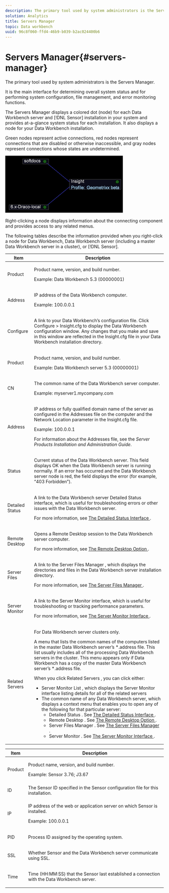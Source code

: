 ```yaml
---
description: The primary tool used by system administrators is the Servers Manager.
solution: Analytics
title: Servers Manager
topic: Data workbench
uuid: 96c8f060-ffd4-46b9-b039-b2ac024400b6
---
```


# Servers Manager{#servers-manager}

The primary tool used by system administrators is the Servers Manager.

It is the main interface for determining overall system status and for performing system configuration, file management, and error monitoring functions.

The Servers Manager displays a colored dot (node) for each Data Workbench server and [!DNL Sensor] installation in your system and provides at-a-glance system status for each installation. It also displays a node for your Data Workbench installation.

Green nodes represent active connections, red nodes represent connections that are disabled or otherwise inaccessible, and gray nodes represent connections whose states are undetermined.

![](assets/vis_SysStat_RedGreenDots.png)

Right-clicking a node displays information about the connecting component and provides access to any related menus.

The following tables describe the information provided when you right-click a node for Data Workbench, Data Workbench server (including a master Data Workbench server in a cluster), or [!DNL Sensor].

<table id="table_C459CAAB07D34144B5BFFCCC84C2BB37"> 
 <thead> 
  <tr> 
   <th colname="col1" class="entry"> Item </th> 
   <th colname="col2" class="entry"> Description </th> 
  </tr> 
 </thead>
 <tbody> 
  <tr> 
   <td colname="col1"> <p>Product </p> </td> 
   <td colname="col2"> <p>Product name, version, and build number. </p> <p>Example: Data Workbench 5.3 (00000001) </p> </td> 
  </tr> 
  <tr> 
   <td colname="col1"> <p>Address </p> </td> 
   <td colname="col2"> <p>IP address of the Data Workbench computer. </p> <p>Example: 100.0.0.1 </p> </td> 
  </tr> 
  <tr> 
   <td colname="col1"> <p>Configure </p> </td> 
   <td colname="col2"> <p>A link to your <span class="keyword"> Data Workbench’s </span> configuration file. Click <span class="uicontrol"> Configure </span> &gt; <span class="uicontrol"> Insight.cfg </span> to display the Data Workbench configuration window. Any changes that you make and save in this window are reflected in the <span class="filepath"> Insight.cfg </span> file in your Data Workbench installation directory. </p> </td> 
  </tr> 
  <tr> 
   <td colname="col1"> <p>Product </p> </td> 
   <td colname="col2"> <p>Product name, version, and build number. </p> <p>Example: Data Workbench server 5.3 (00000001) </p> </td> 
  </tr> 
  <tr> 
   <td colname="col1"> <p>CN </p> </td> 
   <td colname="col2"> <p>The common name of the Data Workbench server computer. </p> <p>Example: <span class="filepath"> myserver1.mycompany.com </span> </p> </td> 
  </tr> 
  <tr> 
   <td colname="col1"> <p>Address </p> </td> 
   <td colname="col2"> <p>IP address or fully qualified domain name of the server as configured in the Addresses file on the computer and the Network Location parameter in the <span class="filepath"> Insight.cfg </span> file. </p> <p>Example: 100.0.0.1 </p> <p>For information about the Addresses file, see the <i>Server Products Installation and Administration Guide</i>. </p> </td> 
  </tr> 
  <tr> 
   <td colname="col1"> <p>Status </p> </td> 
   <td colname="col2"> <p>Current status of the Data Workbench server. This field displays OK when the Data Workbench server is running normally. If an error has occurred and the Data Workbench server node is red, the field displays the error (for example, “403 Forbidden”). </p> </td> 
  </tr> 
  <tr> 
   <td colname="col1"> <p>Detailed Status </p> </td> 
   <td colname="col2"> <p>A link to the <span class="keyword"> Data Workbench server </span> <span class="wintitle"> Detailed Status </span> interface, which is useful for troubleshooting errors or other issues with the Data Workbench server. </p> <p>For more information, see <a href="../../../home/c-get-started/c-admin-intrf/c-det-stat-interf.md#concept-99c2c8374c17448db8a646f8d77bf72c"> The Detailed Status Interface </a>. </p> </td> 
  </tr> 
  <tr> 
   <td colname="col1"> <p>Remote Desktop </p> </td> 
   <td colname="col2"> <p>Opens a <span class="wintitle"> Remote Desktop </span> session to the Data Workbench server computer. </p> <p>For more information, see <a href="../../../home/c-get-started/c-admin-intrf/t-rmt-dsktp-opt.md#task-dc0bdb4630474a17af67b931bc22d9ef"> The Remote Desktop Option </a>. </p> </td> 
  </tr> 
  <tr> 
   <td colname="col1"> <p>Server Files </p> </td> 
   <td colname="col2"> <p>A link to the <span class="wintitle"> Server Files Manager </span>, which displays the directories and files in the Data Workbench server installation directory. </p> <p>For more information, see <a href="../../../home/c-get-started/c-admin-intrf/c-svr-files-mgr.md#concept-73a0808487c8424285ae7302f53bc5f4"> The Server Files Manager </a>. </p> </td> 
  </tr> 
  <tr> 
   <td colname="col1"> <p>Server Monitor </p> </td> 
   <td colname="col2"> <p>A link to the <span class="wintitle"> Server Monitor </span> interface, which is useful for troubleshooting or tracking performance parameters. </p> <p>For more information, see <a href="../../../home/c-get-started/c-admin-intrf/c-svr-mtr-intfc.md#concept-3bea7441de20409585e63060d5489f45"> The Server Monitor Interface </a>. </p> </td> 
  </tr> 
  <tr> 
   <td colname="col1"> <p>Related Servers </p> </td> 
   <td colname="col2"> <p>For Data Workbench server clusters only. </p> <p>A menu that lists the common names of the computers listed in the master <span class="filepath"> Data Workbench server’s *.address </span> file. This list usually includes all of the processing <span class="keyword"> Data Workbench servers </span> in the cluster. This menu appears only if Data Workbench has a copy of the master <span class="filepath"> Data Workbench server’s *.address </span> file. </p> <p>When you click <span class="uicontrol"> Related Servers </span>, you can click either: 
     <ul id="ul_3B28B8579B1945FD80669EDFDFDA84A6"> 
      <li id="li_90094B46CB304C179136BB75FF0D6DBD"> <span class="uicontrol"> Server Monitor List </span>, which displays the <span class="wintitle"> Server Monitor </span> interface listing details for all of the related servers </li> 
      <li id="li_CD6FF5BB52874ABCB536C2DE2376587A">The common name of any Data Workbench server, which displays a context menu that enables you to open any of the following for that particular server: 
       <ul id="ul_928510D1DE68471583F2EE7547AEB824"> 
        <li id="li_8399338137354A59B9B4D24AF7EEE868"> <span class="uicontrol"> Detailed Status </span>. See <a href="../../../home/c-get-started/c-admin-intrf/c-det-stat-interf.md#concept-99c2c8374c17448db8a646f8d77bf72c"> The Detailed Status Interface </a>. </li> 
        <li id="li_0FE569C56B3F4583BC1F3DF3B4F55765"> <span class="uicontrol"> Remote Desktop </span>. See <a href="../../../home/c-get-started/c-admin-intrf/t-rmt-dsktp-opt.md#task-dc0bdb4630474a17af67b931bc22d9ef"> The Remote Desktop Option </a>. </li> 
        <li id="li_2B6F8419CB5945C9B411F6A7C2C859FF"> <span class="uicontrol"> Server Files Manager </span>. See <a href="../../../home/c-get-started/c-admin-intrf/c-svr-files-mgr.md#concept-73a0808487c8424285ae7302f53bc5f4"> The Server Files Manager </a>. </li> 
        <li id="li_F22F974EB4DE4F0F93623AE98C7DCEBC"> <span class="uicontrol"> Server Monitor </span>. See <a href="../../../home/c-get-started/c-admin-intrf/c-svr-mtr-intfc.md#concept-3bea7441de20409585e63060d5489f45"> The Server Monitor Interface </a>. </li> 
       </ul> </li> 
     </ul> </p> </td> 
  </tr> 
 </tbody> 
</table>

<table id="table_5BFA0AFE2D9A4337BF04343879DAD03B"> 
 <thead> 
  <tr> 
   <th colname="col1" class="entry"> Item </th> 
   <th colname="col2" class="entry"> Description </th> 
  </tr> 
 </thead>
 <tbody> 
  <tr> 
   <td colname="col1"> <p>Product </p> </td> 
   <td colname="col2"> <p>Product name, version, and build number. </p> <p>Example: Sensor 3.76; J3.67 </p> </td> 
  </tr> 
  <tr> 
   <td colname="col1"> <p>ID </p> </td> 
   <td colname="col2"> The <span class="wintitle"> Sensor </span> ID specified in the <span class="wintitle"> Sensor </span> configuration file for this installation. </td> 
  </tr> 
  <tr> 
   <td colname="col1"> <p>IP </p> </td> 
   <td colname="col2"> <p>IP address of the web or application server on which <span class="wintitle"> Sensor </span> is installed. </p> <p>Example: 100.0.0.1 </p> </td> 
  </tr> 
  <tr> 
   <td colname="col1"> <p>PID </p> </td> 
   <td colname="col2"> <p>Process ID assigned by the operating system. </p> </td> 
  </tr> 
  <tr> 
   <td colname="col1"> <p>SSL </p> </td> 
   <td colname="col2"> <p>Whether <span class="wintitle"> Sensor </span> and the Data Workbench server communicate using SSL. </p> </td> 
  </tr> 
  <tr> 
   <td colname="col1"> <p>Time </p> </td> 
   <td colname="col2"> <p>Time (HH:MM:SS) that the <span class="wintitle"> Sensor </span> last established a connection with the Data Workbench server. </p> </td> 
  </tr> 
 </tbody> 
</table>
